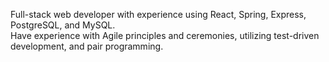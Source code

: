 Full-stack web developer with experience using React, Spring, Express, PostgreSQL, and MySQL. <br/>
Have experience with Agile principles and ceremonies, utilizing test-driven development, and pair programming.


<!---EthanChen-1/EthanChen-1 is a ✨ special ✨ repository because its `README.md` (this file) appears on your GitHub profile.
You can click the Preview link to take a look at your changes.
--->
